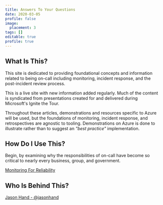 ```yaml
---
title: Answers To Your Questions
date: 2020-03-05
profile: false
image:
  placement: 3
tags: []
editable: true
profile: true
---
```


## What Is This?

This site is dedicated to providing foundational concepts and information related to being on-call including monitoring, incident response, and the post-incident review process.

This is a live site with new information added regularly. Much of the content is syndicated from presentations created for and delivered during Microsoft's Ignite the Tour.

Throughout these articles, demonstrations and resources specific to Azure will be used, but the foundations of monitoring, incident response, and retrospectives are agnostic to tooling. Demonstrations on Azure is done to illustrate rather than to suggest an *"best practice"* implementation.

## How Do I Use This?

Begin, by examining why the responsibilities of on-call have become so critical to nearly every business, group, and government.

[Monitoring For Reliability](/post/monitoring-for-reliability/)

## Who Is Behind This?

[Jason Hand - @jasonhand](https://twitter.com/jasonhand)